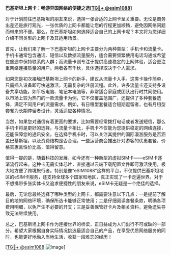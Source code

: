 **巴基斯坦上网卡：畅游异国网络的便捷之选[[TG💪+ @esim1088](https://t.me/s/esim1088)]**

对于计划前往巴基斯坦的朋友来说，选择一张合适的上网卡至关重要。无论是商务出差还是旅行观光，一张优质的上网卡都能让您的行程更加顺畅，避免因网络问题而带来的不便。那么，在巴基斯坦如何选择适合自己的上网卡呢？本文将为您详细介绍不同类型的上网卡及其适用场景。

首先，让我们来了解一下巴基斯坦的上网卡主要分为两种类型：手机卡和流量卡。手机卡通常包含通话、短信以及数据流量服务，适合需要频繁使用电话沟通或希望在旅途中保持联系的人群；而流量卡则专注于提供高速稳定的上网体验，适合更注重网络连接质量的用户。两者各有千秋，具体选择取决于个人需求。

如果您是初次接触巴基斯坦上网卡的新手，建议从流量卡入手。这类卡操作简单，只需插入设备即可快速激活，无需复杂的注册流程。此外，许多流量卡还支持多设备共享功能，如平板电脑、笔记本电脑等，非常适合家庭或团队出行时共同使用。以市场上较为热门的一款流量卡为例，它不仅覆盖范围广，还提供了多种套餐选择，满足不同用户的流量需求。例如，有日租型套餐适合短期逗留者，也有月租型套餐为长期停留者设计，灵活适应各种情况。

当然，如果您对通信有着更高的要求，比如需要经常拨打电话或者发送短信，那么手机卡将是更好的选择。与流量卡相比，手机卡不仅能为您提供稳定的网络连接，还能保障您的通讯安全。在选择手机卡时，可以关注其提供的国际漫游服务是否涵盖巴基斯坦，以及资费结构是否合理。一些运营商会推出针对游客的优惠套餐，价格实惠且性价比高，值得留意。

值得一提的是，随着科技的发展，如今还有一种新型的虚拟SIM卡——eSIM卡逐渐流行起来。这种卡无需实体芯片，直接通过云端下载配置文件即可激活使用，极大地方便了跨境旅行者。特别是像“eSIM1088”这样的平台，不仅提供巴基斯坦地区的eSIM卡服务，还支持全球多个国家和地区，真正实现了一卡走遍世界。对于不想携带多张实体卡又追求便捷性的朋友来说，eSIM卡无疑是一个绝佳的选择。

最后，无论您最终选择了哪种类型的上网卡，都需要注意以下几点：一是提前了解目的地的网络环境，确保所选卡能够正常使用；二是仔细阅读套餐条款，明确各项费用明细，以免产生不必要的开支；三是妥善保管好卡片及相关资料，避免遗失导致无法继续使用。

总之，巴基斯坦上网卡作为连接世界的桥梁，正日益成为人们出行不可或缺的一部分。希望大家根据自身实际情况挑选最适合自己的产品，在享受优质网络服务的同时，也能更好地融入当地生活，收获一段难忘的经历！

[[TG💪+ @esim1088](https://t.me/s/esim1088) ![Image](https://i.postimg.cc/4NQfJmqS/Snipaste-2025-05-13-00-14-12.png)]